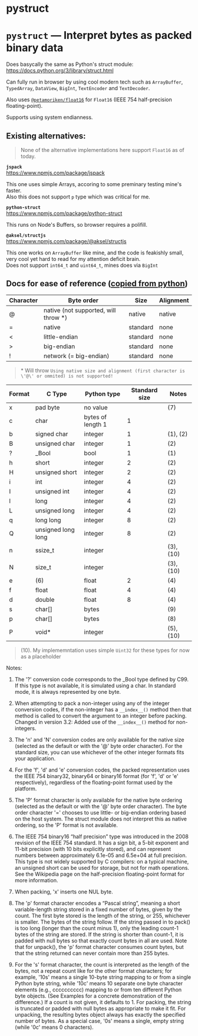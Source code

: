 # pystruct
# `pystruct` — Interpret bytes as packed binary data

Does basycally the same as Python's struct module:  
https://docs.python.org/3/library/struct.html

Can fully run in browser by using cool modern tech such as `ArrayBuffer`, `TypedArray`, `DataView`, `BigInt`, `TextEncoder` and `TextDecoder`.

Also uses [`@petamoriken/float16`](https://www.npmjs.com/package/@petamoriken/float16) for `Float16` (IEEE 754 half-precision floating-point).

Supports using system endianness.

## Existing alternatives:

> None of the alternative implementations here support `Float16` as of today.

**`jspack`**  
https://www.npmjs.com/package/jspack

This one uses simple Arrays, accoring to some preminary testing mine's faster.  
Also this does not support `p` type which was critical for me.

**`python-struct`**  
https://www.npmjs.com/package/python-struct

This runs on Node's Buffers, so browser requires a polifill.

**`@aksel/structjs`**  
https://www.npmjs.com/package/@aksel/structjs

This one works on `ArrayBuffer` like mine, and the code is feakishly small, very cool yet hard to read for my attention deficit brain.  
Does not support `int64_t` and `uint64_t`, mines does via `BigInt`

## Docs for ease of reference ([copied from python](https://docs.python.org/3/library/struct.html#byte-order-size-and-alignment))

|Character|Byte order|Size|Alignment|
|-|-|-|-|
|@|native (not supported, will throw *)|native|native|
|=|native|standard|none|
|<|little-endian|standard|none|
|>|big-endian|standard|none|
|!|network (= big-endian)|standard|none|

> \* Will throw `Using native size and alignment (first character is \'@\' or ommited) is not supported!`

|Format|C Type|Python type|Standard size|Notes|
|-|-|-|-|-|
|x|pad byte|no value||(7)|
|c|char|bytes of length 1|1||
|b|signed char|integer|1|(1), (2)|
|B|unsigned char|integer|1|(2)|
|?|_Bool|bool|1|(1)|
|h|short|integer|2|(2)|
|H|unsigned short|integer|2|(2)|
|i|int|integer|4|(2)|
|I|unsigned int|integer|4|(2)|
|l|long|integer|4|(2)|
|L|unsigned long|integer|4|(2)|
|q|long long|integer|8|(2)|
|Q|unsigned long long|integer|8|(2)|
|n|ssize_t|integer||(3), (10)|
|N|size_t|integer||(3), (10)|
|e|(6)|float|2|(4)|
|f|float|float|4|(4)|
|d|double|float|8|(4)|
|s|char[]|bytes||(9)|
|p|char[]|bytes||(8)|
|P|void*|integer||(5), (10)|

> (10). My implememntation uses simple `Uint32` for these types for now as a placeholder

Notes:

1. The '?' conversion code corresponds to the _Bool type defined by C99. If this type is not available, it is simulated using a char. In standard mode, it is always represented by one byte.

2. When attempting to pack a non-integer using any of the integer conversion codes, if the non-integer has a `__index__()` method then that method is called to convert the argument to an integer before packing.  
Changed in version 3.2: Added use of the `__index__()` method for non-integers.

3. The 'n' and 'N' conversion codes are only available for the native size (selected as the default or with the '@' byte order character). For the standard size, you can use whichever of the other integer formats fits your application.

4. For the 'f', 'd' and 'e' conversion codes, the packed representation uses the IEEE 754 binary32, binary64 or binary16 format (for 'f', 'd' or 'e' respectively), regardless of the floating-point format used by the platform.

5. The 'P' format character is only available for the native byte ordering (selected as the default or with the '@' byte order character). The byte order character '=' chooses to use little- or big-endian ordering based on the host system. The struct module does not interpret this as native ordering, so the 'P' format is not available.

6. The IEEE 754 binary16 “half precision” type was introduced in the 2008 revision of the IEEE 754 standard. It has a sign bit, a 5-bit exponent and 11-bit precision (with 10 bits explicitly stored), and can represent numbers between approximately 6.1e-05 and 6.5e+04 at full precision. This type is not widely supported by C compilers: on a typical machine, an unsigned short can be used for storage, but not for math operations. See the Wikipedia page on the half-precision floating-point format for more information.

7. When packing, 'x' inserts one NUL byte.

9. The 'p' format character encodes a “Pascal string”, meaning a short variable-length string stored in a fixed number of bytes, given by the count. The first byte stored is the length of the string, or 255, whichever is smaller. The bytes of the string follow. If the string passed in to pack() is too long (longer than the count minus 1), only the leading count-1 bytes of the string are stored. If the string is shorter than count-1, it is padded with null bytes so that exactly count bytes in all are used. Note that for unpack(), the 'p' format character consumes count bytes, but that the string returned can never contain more than 255 bytes.

9. For the 's' format character, the count is interpreted as the length of the bytes, not a repeat count like for the other format characters; for example, '10s' means a single 10-byte string mapping to or from a single Python byte string, while '10c' means 10 separate one byte character elements (e.g., cccccccccc) mapping to or from ten different Python byte objects. (See Examples for a concrete demonstration of the difference.) If a count is not given, it defaults to 1. For packing, the string is truncated or padded with null bytes as appropriate to make it fit. For unpacking, the resulting bytes object always has exactly the specified number of bytes. As a special case, '0s' means a single, empty string (while '0c' means 0 characters).